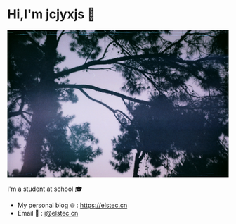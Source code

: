 # Hi,I'm jcjyxjs 👋

<img src="https://raw.githubusercontent.com/jcjyxjs/cdn/master/20-1.jpg" />

I'm a student at school 🎓
 - My personal blog 🌐 : https://elstec.cn
 - Email 📮 : i@elstec.cn
